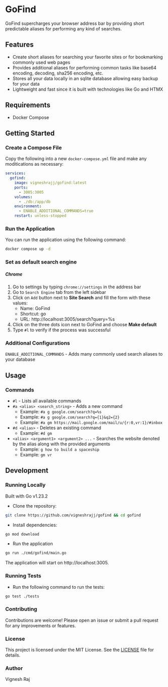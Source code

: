 # GoFind

GoFind supercharges your browser address bar by providing short predictable aliases for performing any kind of searches. 

## Features

- Create short aliases for searching your favorite sites or for bookmarking commonly used web pages
- Provides additional aliases for performing common tasks like base64 encoding, decoding, sha256 encoding, etc.
- Stores all your data locally in an sqlite database allowing easy backup for your data
- Lightweight and fast since it is built with technologies like Go and HTMX

## Requirements
- Docker Compose

## Getting Started

### Create a Compose File

Copy the following into a new `docker-compose.yml` file and make any moditications as necessary:

```yml
services:
  gofind:
    image: vigneshrajj/gofind:latest
    ports:
      - 3005:3005
    volumes:
      - ./db:/app/db
    environment:
      - ENABLE_ADDITIONAL_COMMANDS=true
    restart: unless-stopped
```

### Run the Application

You can run the application using the following command:
```bash
docker compose up -d
```

### Set as default search engine

##### Chrome

1. Go to settings by typing `chrome://settings` in the address bar
2. Go to `Search Engine` tab from the left sidebar
3. Click on `Add` button next to **Site Search** and fill the form with these values:
    - Name: GoFind
    - Shortcut: go
    - URL: http://localhost:3005/search?query=%s
4. Click on the three dots icon next to GoFind and choose **Make default**
5. Type `#l` to verify if the process was successful

### Additional Configurations

`ENABLE_ADDITIONAL_COMMANDS` - Adds many commonly used search aliases to your database

## Usage

### Commands

- `#l` - Lists all available commands
- `#a <alias> <search_string>` - Adds a new command
    - Example: `#a g google.com/search?q=%s`
    - Example: `#a g google.com/search?q={1}&q2={2}`
    - Example: `#a gm https://mail.google.com/mail/u/{r:0,vr:1}/#inbox`
- `#d <alias>` - Deletes an existing command
    - Example: `#d gm`
- `<alias> <argument1> <argument2> ...` - Searches the website denoted by the alias along with the provided arguments
    - Example: `g how to build a spaceship`
    - Example: `gm vr`

## Development

### Running Locally

Built with Go v1.23.2
- Clone the repository:
```bash
git clone https://github.com/vigneshrajj/gofind && cd gofind
```
- Install dependencies:
```bash
go mod download
```
- Run the application
```bash
go run ./cmd/gofind/main.go
```
The application will start on http://localhost:3005.

### Running Tests

- Run the following command to run the tests:
```bash
go test ./tests
```

### Contributing

Contributions are welcome! Please open an issue or submit a pull request for any improvements or features.

### License

This project is licensed under the MIT License. See the [LICENSE](LICENSE) file for details.

### Author

Vignesh Raj
